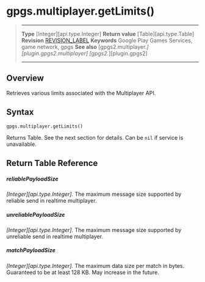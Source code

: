 # gpgs.multiplayer.getLimits()

> --------------------- ------------------------------------------------------------------------------------------
> __Type__              [Integer][api.type.Integer]
> __Return value__      [Table][api.type.Table]
> __Revision__          [REVISION_LABEL](REVISION_URL)
> __Keywords__          Google Play Games Services, game network, gpgs
> __See also__          [gpgs2.multiplayer.*][plugin.gpgs2.multiplayer]
>                       [gpgs2.*][plugin.gpgs2]
> --------------------- ------------------------------------------------------------------------------------------

## Overview

Retrieves various limits associated with the Multiplayer API.

## Syntax

	gpgs.multiplayer.getLimits()

Returns Table. See the next section for details. Can be `nil` if service is unavailable.

## Return Table Reference

##### reliablePayloadSize
_[Integer][api.type.Integer]._ The maximum message size supported by reliable send in realtime multiplayer.

##### unreliablePayloadSize
_[Integer][api.type.Integer]._ The maximum message size supported by unreliable send in realtime multiplayer.

##### matchPayloadSize
_[Integer][api.type.Integer]._ The maximum data size per match in bytes. Guaranteed to be at least 128 KB. May increase in the future.